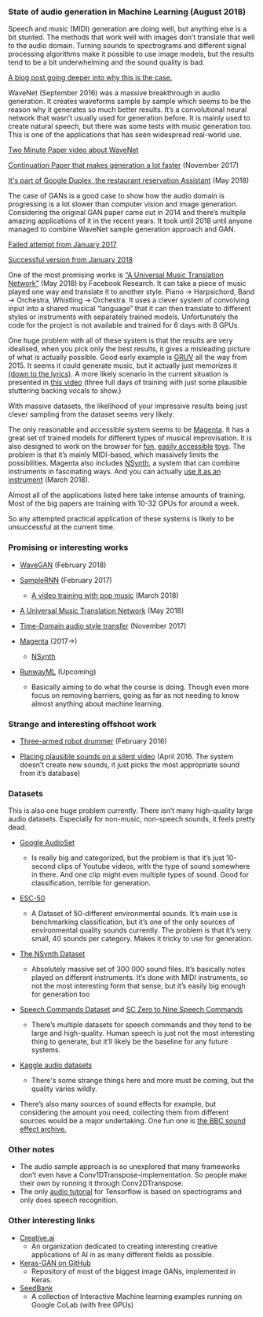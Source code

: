 ### State of audio generation in Machine Learning (August 2018)
Speech and music (MIDI) generation are doing well, but anything else is a bit stunted. The methods that work well with images don’t translate that well to the audio domain. Turning sounds to spectrograms and different signal processing algorithms make it possible to use image models, but the results tend to be a bit underwhelming and the sound quality is bad.

[A blog post going deeper into why this is the case.](https://towardsdatascience.com/whats-wrong-with-spectrograms-and-cnns-for-audio-processing-311377d7ccd)

WaveNet (September 2016) was a massive breakthrough in audio generation. It creates waveforms sample by sample which seems to be the reason why it generates so much better results. It’s a convolutional neural network that wasn’t usually used for generation before. It is mainly used to create natural speech, but there was some tests with music generation too. This is one of the applications that has seen widespread real-world use.

[Two Minute Paper video about WaveNet](https://www.youtube.com/watch?v=CqFIVCD1WWo) 

[Continuation Paper that makes generation a lot faster](https://arxiv.org/pdf/1711.10433.pdf) (November 2017)

[It's part of Google Duplex, the restaurant reservation Assistant](https://ai.googleblog.com/2018/05/duplex-ai-system-for-natural-conversation.html) (May 2018)

The case of GANs is a good case to show how the audio domain is progressing is a lot slower than computer vision and image generation. Considering the original GAN paper came out in 2014 and there’s multiple amazing applications of it in the recent years. It took until 2018 until anyone managed to combine WaveNet sample generation approach and GAN.

[Failed attempt from January 2017](http://deepsound.io/dcgan_spectrograms.html)

[Successful version from January 2018](http://deepsound.io/pggan_specs.html)

One of the most promising works is [“A Universal Music Translation Network”](https://research.fb.com/publications/a-universal-music-translation-network/) (May 2018) by Facebook Research. It can take a piece of music played one way and translate it to another style. Piano -> Harpsichord, Band -> Orchestra, Whistling -> Orchestra. It uses a clever system of convolving input into a shared musical “language” that it can then translate to different styles or instruments with separately trained models. Unfortunately the code for the project is not available and trained for 6 days with 8 GPUs.

One huge problem with all of these system is that the results are very idealised, when you pick only the best results, it gives a misleading picture of what is actually possible.
Good early example is [GRUV](https://github.com/MattVitelli/GRUV) all the way from 2015.
It seems it could generate music, but it actually just memorizes it [(down to the lyrics)](https://youtu.be/0VTI1BBLydE?t=3m36s).
A more likely scenario in the current situation is presented in [this video](https://www.youtube.com/watch?v=dTYdRX1b000) (three full days of training with just some plausible stuttering backing vocals to show.)

With massive datasets, the likelihood of your impressive results being just clever sampling from the dataset seems very likely.

The only reasonable and accessible system seems to be [Magenta](https://magenta.tensorflow.org/).
It has a great set of trained models for different types of musical improvisation.
It is also designed to work on the browser for [fun](https://codepen.io/teropa/full/RMGxOQ/), [easily accessible](https://codepen.io/iansimon/full/Bxgbgz/) [toys](https://experiments.withgoogle.com/ai/ai-duet/view/).
The problem is that it’s mainly MIDI-based, which massively limits the possibilities.
Magenta also includes [NSynth](https://experiments.withgoogle.com/ai/sound-maker/view/), a system that can combine instruments in fascinating ways.
And you can actually [use it as an instrument](https://www.youtube.com/watch?v=0fjopD87pyw) (March 2018).

Almost all of the applications listed here take intense amounts of training.
Most of the big papers are training with 10-32 GPUs for around a week. 

So any attempted practical application of these systems is likely to be unsuccessful at the current time.
### Promising or interesting works
* [WaveGAN](https://github.com/chrisdonahue/wavegan) (February 2018)

* [SampleRNN](https://arxiv.org/pdf/1612.07837.pdf) (February 2017)
  * [A video training with pop music](https://www.youtube.com/watch?v=dTYdRX1b000) (March 2018)

* [A Universal Music Translation Network](https://research.fb.com/publications/a-universal-music-translation-network/) (May 2018)

* [Time-Domain audio style transfer](https://github.com/pkmital/time-domain-neural-audio-style-transfer) (November 2017)

* [Magenta](https://magenta.tensorflow.org/) (2017->)
  * [NSynth](https://magenta.tensorflow.org/nsynth) 

* [RunwayML](https://runwayml.com/) (Upcoming)
  * Basically aiming to do what the course is doing. Though even more focus on removing barriers, going as far as not needing to know almost anything about machine learning.
### Strange and interesting offshoot work
* [Three-armed robot drummer](http://www.news.gatech.edu/2016/02/17/wearable-robot-transforms-musicians-three-armed-drummers) (February 2016)

* [Placing plausible sounds on a silent video](http://vis.csail.mit.edu/) (April 2016. The system doesn’t create new sounds, it just picks the most appropriate sound from it’s database)


### Datasets
This is also one huge problem currently. There isn’t many high-quality large audio datasets. Especially for non-music, non-speech sounds, it feels pretty dead.

* [Google AudioSet](https://research.google.com/audioset/)
  * Is really big and categorized, but the problem is that it’s just 10-second clips of Youtube videos, with the type of sound somewhere in there. And one clip might even multiple types of sound. Good for classification, terrible for generation.

* [ESC-50](https://github.com/karoldvl/ESC-50)
  * A Dataset of 50-different environmental sounds. It’s main use is benchmarking classification, but it’s one of the only sources of environmental quality sounds currently. The problem is that it’s very small, 40 sounds per category. Makes it tricky to use for generation.

* [The NSynth Dataset](https://magenta.tensorflow.org/datasets/nsynth)
  * Absolutely massive set of 300 000 sound files. It’s basically notes played on different instruments. It’s done with MIDI instruments, so not the most interesting form that sense, but it’s easily big enough for generation too

* [Speech Commands Dataset](https://ai.googleblog.com/2017/08/launching-speech-commands-dataset.html) and [SC Zero to Nine Speech Commands](http://deepyeti.ucsd.edu/cdonahue/sc09.tar.gz) 
  * There’s multiple datasets for speech commands and they tend to be large and high-quality. Human speech is just not the most interesting thing to generate, but it’ll likely be the baseline for any future systems. 

* [Kaggle audio datasets](https://www.kaggle.com/datasets?search=audio)
  * There's some strange things here and more must be coming, but the quality varies wildly.

* There’s also many sources of sound effects for example, but considering the amount you need, collecting them from different sources would be a major undertaking.
One fun one is [the BBC sound effect archive.](http://bbcsfx.acropolis.org.uk/)

### Other notes

* The audio sample approach is so unexplored that many frameworks don’t even have a Conv1DTranspose-implementation. So people make their own by running it through Conv2DTranspose.
* The only [audio tutorial](https://www.tensorflow.org/tutorials/sequences/audio_recognition) for Tensorflow is based on spectrograms and only does speech recognition.
### Other interesting links
* [Creative.ai](https://medium.com/@creativeai/creativeai-9d4b2346faf3)
  * An organization dedicated to creating interesting creative applications of AI in as many different fields as possible.  
* [Keras-GAN on GitHub](https://github.com/eriklindernoren/Keras-GAN)
  * Repository of most of the biggest image GANs, implemented in Keras.
* [SeedBank](http://tools.google.com/seedbank/)
  * A collection of Interactive Machine learning examples running on Google CoLab (with free GPUs)
